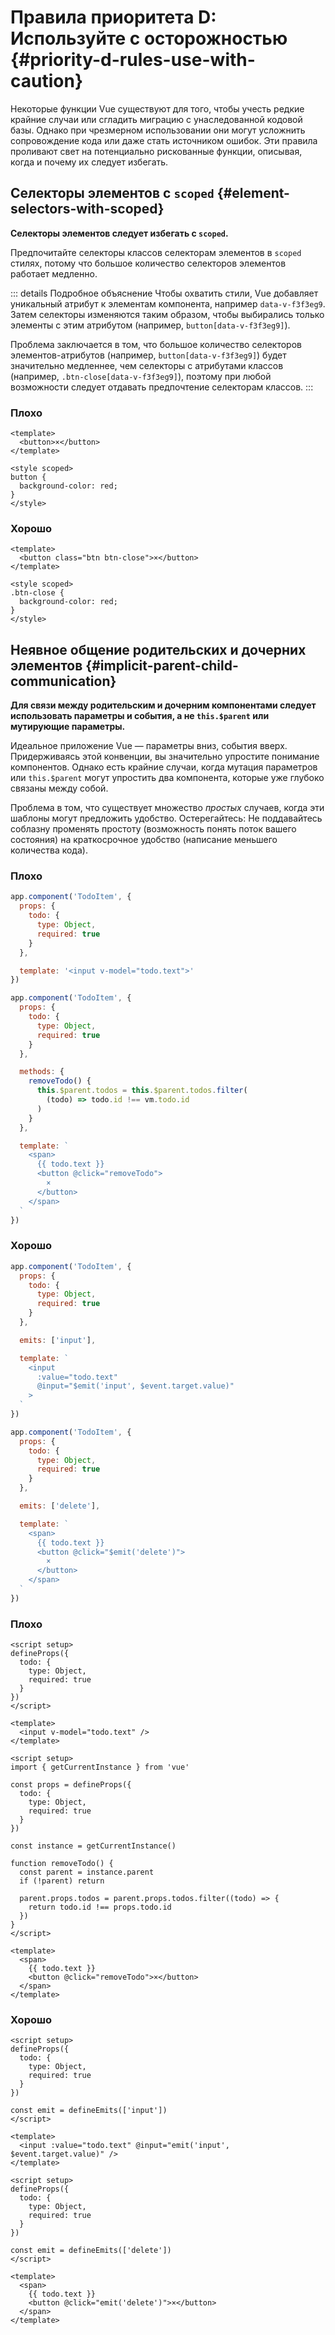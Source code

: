 # Правила приоритета D: Используйте с осторожностью {#priority-d-rules-use-with-caution}

Некоторые функции Vue существуют для того, чтобы учесть редкие крайние случаи или сгладить миграцию с унаследованной кодовой базы. Однако при чрезмерном использовании они могут усложнить сопровождение кода или даже стать источником ошибок. Эти правила проливают свет на потенциально рискованные функции, описывая, когда и почему их следует избегать.

## Селекторы элементов с `scoped` {#element-selectors-with-scoped}

**Селекторы элементов следует избегать с `scoped`.**

Предпочитайте селекторы классов селекторам элементов в `scoped` стилях, потому что большое количество селекторов элементов работает медленно.

::: details Подробное объяснение
Чтобы охватить стили, Vue добавляет уникальный атрибут к элементам компонента, например `data-v-f3f3eg9`. Затем селекторы изменяются таким образом, чтобы выбирались только элементы с этим атрибутом (например, `button[data-v-f3f3eg9]`).

Проблема заключается в том, что большое количество селекторов элементов-атрибутов (например, `button[data-v-f3f3eg9]`) будет значительно медленнее, чем селекторы с атрибутами классов (например, `.btn-close[data-v-f3f3eg9]`), поэтому при любой возможности следует отдавать предпочтение селекторам классов.
:::

<div class="style-example style-example-bad">
<h3>Плохо</h3>

```vue-html
<template>
  <button>×</button>
</template>

<style scoped>
button {
  background-color: red;
}
</style>
```

</div>

<div class="style-example style-example-good">
<h3>Хорошо</h3>

```vue-html
<template>
  <button class="btn btn-close">×</button>
</template>

<style scoped>
.btn-close {
  background-color: red;
}
</style>
```

</div>

## Неявное общение родительских и дочерних элементов {#implicit-parent-child-communication}

**Для связи между родительским и дочерним компонентами следует использовать параметры и события, а не `this.$parent` или мутирующие параметры.**

Идеальное приложение Vue — параметры вниз, события вверх. Придерживаясь этой конвенции, вы значительно упростите понимание компонентов. Однако есть крайние случаи, когда мутация параметров или `this.$parent` могут упростить два компонента, которые уже глубоко связаны между собой.

Проблема в том, что существует множество _простых_ случаев, когда эти шаблоны могут предложить удобство. Остерегайтесь: Не поддавайтесь соблазну променять простоту (возможность понять поток вашего состояния) на краткосрочное удобство (написание меньшего количества кода).

<div class="options-api">

<div class="style-example style-example-bad">
<h3>Плохо</h3>

```js
app.component('TodoItem', {
  props: {
    todo: {
      type: Object,
      required: true
    }
  },

  template: '<input v-model="todo.text">'
})
```

```js
app.component('TodoItem', {
  props: {
    todo: {
      type: Object,
      required: true
    }
  },

  methods: {
    removeTodo() {
      this.$parent.todos = this.$parent.todos.filter(
        (todo) => todo.id !== vm.todo.id
      )
    }
  },

  template: `
    <span>
      {{ todo.text }}
      <button @click="removeTodo">
        ×
      </button>
    </span>
  `
})
```

</div>

<div class="style-example style-example-good">
<h3>Хорошо</h3>

```js
app.component('TodoItem', {
  props: {
    todo: {
      type: Object,
      required: true
    }
  },

  emits: ['input'],

  template: `
    <input
      :value="todo.text"
      @input="$emit('input', $event.target.value)"
    >
  `
})
```

```js
app.component('TodoItem', {
  props: {
    todo: {
      type: Object,
      required: true
    }
  },

  emits: ['delete'],

  template: `
    <span>
      {{ todo.text }}
      <button @click="$emit('delete')">
        ×
      </button>
    </span>
  `
})
```

</div>

</div>

<div class="composition-api">

<div class="style-example style-example-bad">
<h3>Плохо</h3>

```vue
<script setup>
defineProps({
  todo: {
    type: Object,
    required: true
  }
})
</script>

<template>
  <input v-model="todo.text" />
</template>
```

```vue
<script setup>
import { getCurrentInstance } from 'vue'

const props = defineProps({
  todo: {
    type: Object,
    required: true
  }
})

const instance = getCurrentInstance()

function removeTodo() {
  const parent = instance.parent
  if (!parent) return

  parent.props.todos = parent.props.todos.filter((todo) => {
    return todo.id !== props.todo.id
  })
}
</script>

<template>
  <span>
    {{ todo.text }}
    <button @click="removeTodo">×</button>
  </span>
</template>
```

</div>

<div class="style-example style-example-good">
<h3>Хорошо</h3>

```vue
<script setup>
defineProps({
  todo: {
    type: Object,
    required: true
  }
})

const emit = defineEmits(['input'])
</script>

<template>
  <input :value="todo.text" @input="emit('input', $event.target.value)" />
</template>
```

```vue
<script setup>
defineProps({
  todo: {
    type: Object,
    required: true
  }
})

const emit = defineEmits(['delete'])
</script>

<template>
  <span>
    {{ todo.text }}
    <button @click="emit('delete')">×</button>
  </span>
</template>
```

</div>

</div>
